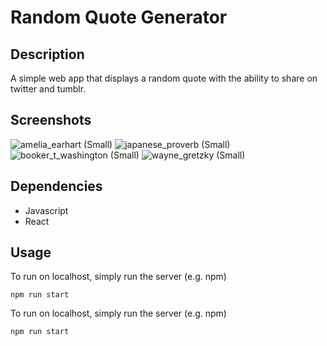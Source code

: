 # Random Quote Generator

## Description
A simple web app that displays a random quote with the ability to share on twitter and tumblr.

## Screenshots

![amelia_earhart (Small)](https://user-images.githubusercontent.com/72313368/155992177-098fd3ec-3116-4d3b-9a76-6f27ac34bf37.png)
![japanese_proverb (Small)](https://user-images.githubusercontent.com/72313368/155992192-5d6f5e91-77e3-48d6-a37c-4752516b0c25.png)
![booker_t_washington (Small)](https://user-images.githubusercontent.com/72313368/155992200-8ab8458b-cf8e-4b1b-b756-33b4ea91d367.png)
![wayne_gretzky (Small)](https://user-images.githubusercontent.com/72313368/155992205-363edfd1-8a37-4a00-8821-e3bc26ac10e6.png)


## Dependencies
- Javascript
- React

## Usage

To run on localhost, simply run the server (e.g. npm)

```
npm run start
```

To run on localhost, simply run the server (e.g. npm)

```
npm run start
```


